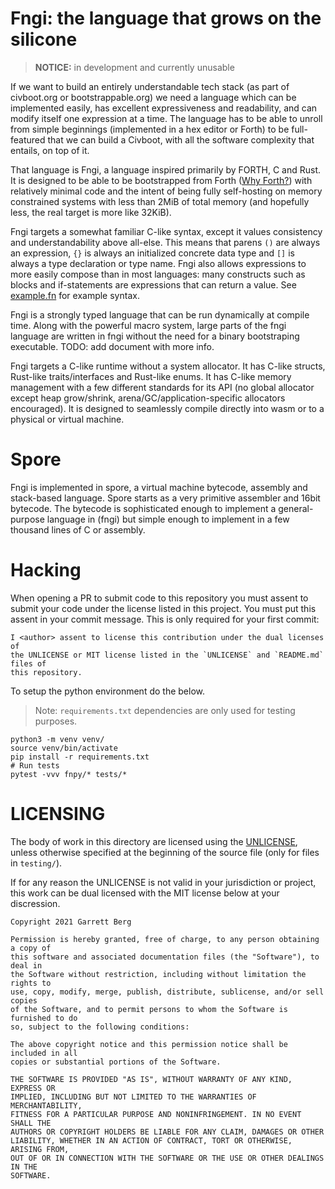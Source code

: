# Fngi: the language that grows on the silicone

> **NOTICE:** in development and currently unusable

If we want to build an entirely understandable tech stack (as part of
civboot.org or bootstrappable.org) we need a language which can be
implemented easily, has excellent expressiveness and readability, and can
modify itself one expression at a time. The language has to be able to
unroll from simple beginnings (implemented in a hex editor or Forth) to be
full-featured that we can build a Civboot, with all the software complexity
that entails, on top of it.

That language is Fngi, a language inspired primarily by FORTH, C and Rust. It
is designed to be able to be bootstrapped from Forth ([Why
Forth?](notes/why_forth.md)) with relatively minimal code and the intent of
being fully self-hosting on memory constrained systems with less than 2MiB of
total memory (and hopefully less, the real target is more like 32KiB).

Fngi targets a somewhat familiar C-like syntax, except it values consistency
and understandability above all-else. This means that parens `()` are always an
expression, `{}` is always an initialized concrete data type and `[]` is
always a type declaration or type name. Fngi also allows expressions to more
easily compose than in most languages: many constructs such as blocks and
if-statements are expressions that can return a value. See
[example.fn](notes/example.fn) for example syntax.

Fngi is a strongly typed language that can be run dynamically at compile time.
Along with the powerful macro system, large parts of the fngi language are
written in fngi without the need for a binary bootstraping executable. TODO:
add document with more info.

Fngi targets a C-like runtime without a system allocator. It has C-like
structs, Rust-like traits/interfaces and Rust-like enums. It has C-like memory
management with a few different standards for its API (no global allocator
except heap grow/shrink, arena/GC/application-specific allocators encouraged).
It is designed to seamlessly compile directly into wasm or to a physical or
virtual machine.

# Spore
Fngi is implemented in spore, a virtual machine bytecode, assembly and
stack-based language. Spore starts as a very primitive assembler and 16bit
bytecode. The bytecode is sophisticated enough to implement a general-purpose
language in (fngi) but simple enough to implement in a few thousand lines
of C or assembly.



# Hacking

When opening a PR to submit code to this repository you must assent to submit
your code under the license listed in this project. You must put this assent
in your commit message. This is only required for your first commit:

```
I <author> assent to license this contribution under the dual licenses of
the UNLICENSE or MIT license listed in the `UNLICENSE` and `README.md` files of
this repository.
```

To setup the python environment do the below. 

> Note: `requirements.txt` dependencies are only used for testing purposes.

```
python3 -m venv venv/
source venv/bin/activate
pip install -r requirements.txt
# Run tests
pytest -vvv fnpy/* tests/*
```

# LICENSING

The body of work in this directory are licensed using the
[UNLICENSE](./UNLICENSE), unless otherwise specified at the beginning of the
source file (only for files in `testing/`).

If for any reason the UNLICENSE is not valid in your jurisdiction or project,
this work can be dual licensed with the MIT license below at your discression.

```
Copyright 2021 Garrett Berg

Permission is hereby granted, free of charge, to any person obtaining a copy of
this software and associated documentation files (the "Software"), to deal in
the Software without restriction, including without limitation the rights to
use, copy, modify, merge, publish, distribute, sublicense, and/or sell copies
of the Software, and to permit persons to whom the Software is furnished to do
so, subject to the following conditions:

The above copyright notice and this permission notice shall be included in all
copies or substantial portions of the Software.

THE SOFTWARE IS PROVIDED "AS IS", WITHOUT WARRANTY OF ANY KIND, EXPRESS OR
IMPLIED, INCLUDING BUT NOT LIMITED TO THE WARRANTIES OF MERCHANTABILITY,
FITNESS FOR A PARTICULAR PURPOSE AND NONINFRINGEMENT. IN NO EVENT SHALL THE
AUTHORS OR COPYRIGHT HOLDERS BE LIABLE FOR ANY CLAIM, DAMAGES OR OTHER
LIABILITY, WHETHER IN AN ACTION OF CONTRACT, TORT OR OTHERWISE, ARISING FROM,
OUT OF OR IN CONNECTION WITH THE SOFTWARE OR THE USE OR OTHER DEALINGS IN THE
SOFTWARE.
```

